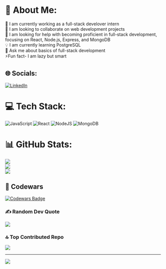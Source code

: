 # 💫 About Me:
🔭 I am currently working as a full-stack develover intern<br>👥 I am looking to collaborate on web development projects<br>🤝 I am looking for help with becoming proficient in full-stack development, focusing on React, Node.js, Express, and MongoDB<br>💡 I am currently learning PostgreSQL <br>💬 Ask me about basics of full-stack development <br>⚡Fun fact- I am lazy but smart


## 🌐 Socials:
[![LinkedIn](https://img.shields.io/badge/LinkedIn-%230077B5.svg?logo=linkedin&logoColor=white)](https://linkedin.com/in/nabina-mangrati/) 

# 💻 Tech Stack:
![JavaScript](https://img.shields.io/badge/javascript-%23323330.svg?style=flat&logo=javascript&logoColor=%23F7DF1E) ![React](https://img.shields.io/badge/react-%2320232a.svg?style=flat&logo=react&logoColor=%2361DAFB) ![NodeJS](https://img.shields.io/badge/node.js-6DA55F?style=flat&logo=node.js&logoColor=white) ![MongoDB](https://img.shields.io/badge/MongoDB-%234ea94b.svg?style=flat&logo=mongodb&logoColor=white)
# 📊 GitHub Stats:
![](https://github-readme-stats.vercel.app/api?username=nabinamangrati&theme=dark&hide_border=false&include_all_commits=false&count_private=false)<br/>
![](https://github-readme-streak-stats.herokuapp.com/?user=nabinamangrati&theme=dark&hide_border=false)<br/>
![](https://github-readme-stats.vercel.app/api/top-langs/?username=nabinamangrati&theme=dark&hide_border=false&include_all_commits=false&count_private=false&layout=compact)

## 🏅 Codewars
[![Codewars Badge](https://www.codewars.com/users/nabina/badges/large)](https://www.codewars.com/users/nabina)

### ✍️ Random Dev Quote
![](https://quotes-github-readme.vercel.app/api?type=horizontal&theme=light)

### 🔝 Top Contributed Repo
![](https://github-contributor-stats.vercel.app/api?username=nabinamangrati&limit=5&theme=dark&combine_all_yearly_contributions=true)

---
[![](https://visitcount.itsvg.in/api?id=nabinamangrati&icon=0&color=0)](https://visitcount.itsvg.in)

<!-- Proudly created with GPRM ( https://gprm.itsvg.in ) -->
